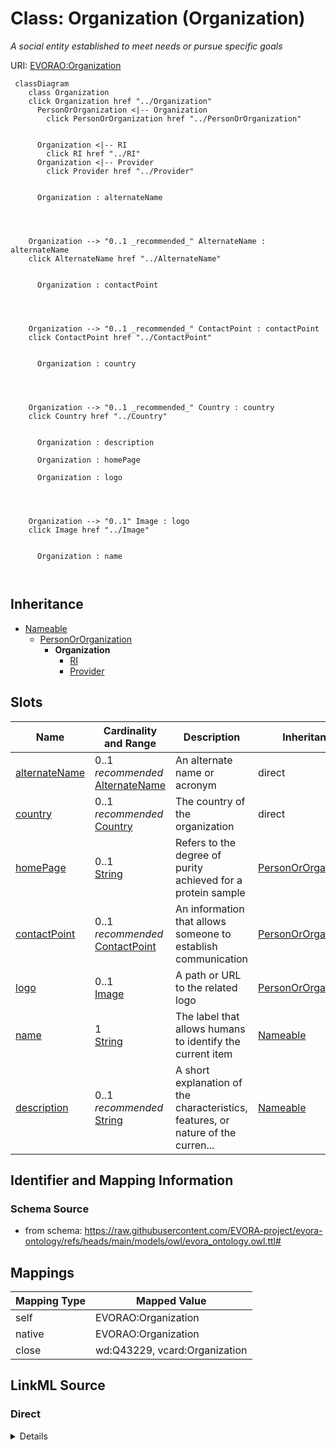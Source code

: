 

# Class: Organization (Organization)


_A social entity established to meet needs or pursue specific goals_





URI: [EVORAO:Organization](https://raw.githubusercontent.com/EVORA-project/evora-ontology/refs/heads/main/models/owl/evora_ontology.owl.ttl#Organization)






```mermaid
 classDiagram
    class Organization
    click Organization href "../Organization"
      PersonOrOrganization <|-- Organization
        click PersonOrOrganization href "../PersonOrOrganization"
      

      Organization <|-- RI
        click RI href "../RI"
      Organization <|-- Provider
        click Provider href "../Provider"
      
      
      Organization : alternateName
        
          
    
    
    Organization --> "0..1 _recommended_" AlternateName : alternateName
    click AlternateName href "../AlternateName"

        
      Organization : contactPoint
        
          
    
    
    Organization --> "0..1 _recommended_" ContactPoint : contactPoint
    click ContactPoint href "../ContactPoint"

        
      Organization : country
        
          
    
    
    Organization --> "0..1 _recommended_" Country : country
    click Country href "../Country"

        
      Organization : description
        
      Organization : homePage
        
      Organization : logo
        
          
    
    
    Organization --> "0..1" Image : logo
    click Image href "../Image"

        
      Organization : name
        
      
```





## Inheritance
* [Nameable](Nameable.md)
    * [PersonOrOrganization](PersonOrOrganization.md)
        * **Organization**
            * [RI](RI.md)
            * [Provider](Provider.md)



## Slots

| Name | Cardinality and Range | Description | Inheritance |
| ---  | --- | --- | --- |
| [alternateName](alternateName.md) | 0..1 _recommended_ <br/> [AlternateName](AlternateName.md) | An alternate name or acronym | direct |
| [country](country.md) | 0..1 _recommended_ <br/> [Country](Country.md) | The country of the organization | direct |
| [homePage](homePage.md) | 0..1 <br/> [String](String.md) | Refers to the degree of purity achieved for a protein sample | [PersonOrOrganization](PersonOrOrganization.md) |
| [contactPoint](contactPoint.md) | 0..1 _recommended_ <br/> [ContactPoint](ContactPoint.md) | An information that allows someone to establish communication | [PersonOrOrganization](PersonOrOrganization.md) |
| [logo](logo.md) | 0..1 <br/> [Image](Image.md) | A path or URL to the related logo | [PersonOrOrganization](PersonOrOrganization.md) |
| [name](name.md) | 1 <br/> [String](String.md) | The label that allows humans to identify the current item | [Nameable](Nameable.md) |
| [description](description.md) | 0..1 _recommended_ <br/> [String](String.md) | A short explanation of the characteristics, features, or nature of the curren... | [Nameable](Nameable.md) |









## Identifier and Mapping Information







### Schema Source


* from schema: https://raw.githubusercontent.com/EVORA-project/evora-ontology/refs/heads/main/models/owl/evora_ontology.owl.ttl#




## Mappings

| Mapping Type | Mapped Value |
| ---  | ---  |
| self | EVORAO:Organization |
| native | EVORAO:Organization |
| close | wd:Q43229, vcard:Organization |







## LinkML Source

<!-- TODO: investigate https://stackoverflow.com/questions/37606292/how-to-create-tabbed-code-blocks-in-mkdocs-or-sphinx -->

### Direct

<details>
```yaml
name: Organization
description: A social entity established to meet needs or pursue specific goals
title: Organization
from_schema: https://raw.githubusercontent.com/EVORA-project/evora-ontology/refs/heads/main/models/owl/evora_ontology.owl.ttl#
close_mappings:
- wd:Q43229
- vcard:Organization
is_a: PersonOrOrganization
slots:
- alternateName
- country
slot_usage:
  alternateName:
    name: alternateName
    description: An alternate name or acronym
    title: alternate name
    close_mappings:
    - dwc:institutionCode
    range: AlternateName
    required: false
    recommended: true
    multivalued: false
  country:
    name: country
    description: The country of the organization
    title: country
    range: Country
    required: false
    recommended: true
    multivalued: false

```
</details>

### Induced

<details>
```yaml
name: Organization
description: A social entity established to meet needs or pursue specific goals
title: Organization
from_schema: https://raw.githubusercontent.com/EVORA-project/evora-ontology/refs/heads/main/models/owl/evora_ontology.owl.ttl#
close_mappings:
- wd:Q43229
- vcard:Organization
is_a: PersonOrOrganization
slot_usage:
  alternateName:
    name: alternateName
    description: An alternate name or acronym
    title: alternate name
    close_mappings:
    - dwc:institutionCode
    range: AlternateName
    required: false
    recommended: true
    multivalued: false
  country:
    name: country
    description: The country of the organization
    title: country
    range: Country
    required: false
    recommended: true
    multivalued: false
attributes:
  alternateName:
    name: alternateName
    description: An alternate name or acronym
    title: alternate name
    from_schema: https://raw.githubusercontent.com/EVORA-project/evora-ontology/refs/heads/main/models/owl/evora_ontology.owl.ttl#
    close_mappings:
    - dwc:institutionCode
    rank: 1000
    alias: alternateName
    owner: Organization
    domain_of:
    - CommonName
    - AlternateName
    - Organization
    range: AlternateName
    required: false
    recommended: true
    multivalued: false
  country:
    name: country
    description: The country of the organization
    title: country
    from_schema: https://raw.githubusercontent.com/EVORA-project/evora-ontology/refs/heads/main/models/owl/evora_ontology.owl.ttl#
    rank: 1000
    alias: country
    owner: Organization
    domain_of:
    - Organization
    range: Country
    required: false
    recommended: true
    multivalued: false
  homePage:
    name: homePage
    description: Refers to the degree of purity achieved for a protein sample. Possible
      values include ">95%" (the protein is highly purified, with more than 95% purity)
      and "Unpurified expression host lysate or partly purified protein" (the protein
      is either unpurified and present in the host cell lysate or only partially purified).
    title: home page
    from_schema: https://raw.githubusercontent.com/EVORA-project/evora-ontology/refs/heads/main/models/owl/evora_ontology.owl.ttl#
    rank: 1000
    alias: homePage
    owner: Organization
    domain_of:
    - PersonOrOrganization
    range: string
    required: false
    multivalued: false
  contactPoint:
    name: contactPoint
    description: An information that allows someone to establish communication
    title: contact point
    from_schema: https://raw.githubusercontent.com/EVORA-project/evora-ontology/refs/heads/main/models/owl/evora_ontology.owl.ttl#
    exact_mappings:
    - dcat:contactPoint
    rank: 1000
    alias: contactPoint
    owner: Organization
    domain_of:
    - PersonOrOrganization
    - ProductOrService
    range: ContactPoint
    required: false
    recommended: true
    multivalued: false
  logo:
    name: logo
    description: A path or URL to the related logo
    title: logo
    from_schema: https://raw.githubusercontent.com/EVORA-project/evora-ontology/refs/heads/main/models/owl/evora_ontology.owl.ttl#
    rank: 1000
    alias: logo
    owner: Organization
    domain_of:
    - PersonOrOrganization
    - License
    - Certification
    range: Image
    required: false
    multivalued: false
  name:
    name: name
    description: The label that allows humans to identify the current item
    title: name
    comments:
    - 'The title of the item should be as short and descriptive as possible. E.g.
      for virus products it should basically be based on the following Pattern:

      "Virus name", "virus host type", "collection year", "country of collection"
      ex "suspected epidemiological origin", "genotype", "strain", "variant name or
      specific feature"'
    from_schema: https://raw.githubusercontent.com/EVORA-project/evora-ontology/refs/heads/main/models/owl/evora_ontology.owl.ttl#
    exact_mappings:
    - dct:title
    close_mappings:
    - rdfs:label
    rank: 1000
    alias: name
    owner: Organization
    domain_of:
    - Nameable
    range: string
    required: true
    multivalued: false
  description:
    name: description
    description: A short explanation of the characteristics, features, or nature of
      the current item
    title: description
    comments:
    - 'Describe this item in few lines. This description will serve as a summary to
      present the item.

      '
    from_schema: https://raw.githubusercontent.com/EVORA-project/evora-ontology/refs/heads/main/models/owl/evora_ontology.owl.ttl#
    exact_mappings:
    - dct:description
    rank: 1000
    alias: description
    owner: Organization
    domain_of:
    - Nameable
    range: string
    required: false
    recommended: true
    multivalued: false

```
</details>